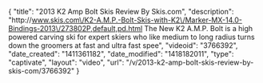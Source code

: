{
    "title": "2013 K2 Amp Bolt Skis Review By Skis.com",
    "description": "http:\/\/www.skis.com\/K2-A.M.P.-Bolt-Skis-with-K2\/Marker-MX-14.0-Bindings-2013\/273802P,default,pd.html  The New K2 A.M.P. Bolt is a high powered carving ski for expert skiers who like medium to long radius turns down the groomers at fast and ultra fast spee",
    "videoid": "3766392",
    "date_created": "1411361182",
    "date_modified": "1418182011",
    "type": "captivate",
    "layout": "video",
    "url": "\/v\/2013-k2-amp-bolt-skis-review-by-skis-com\/3766392"
}